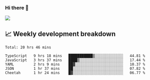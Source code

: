 ### Hi there 👋
<img align="center" src="https://github-readme-stats.vercel.app/api?username=Tumao727&show_icons=true&hide_title=true&theme=dracula" />


## 📈 Weekly development breakdown
<!--START_SECTION:waka-->
```text
Total: 20 hrs 46 mins

TypeScript   9 hrs 18 mins   ███████████▒░░░░░░░░░░░░░   44.81 % 
JavaScript   3 hrs 37 mins   ████▒░░░░░░░░░░░░░░░░░░░░   17.44 % 
YAML         2 hrs 9 mins    ██▓░░░░░░░░░░░░░░░░░░░░░░   10.37 % 
JSON         1 hr 37 mins    ██░░░░░░░░░░░░░░░░░░░░░░░   07.82 % 
Cheetah      1 hr 24 mins    █▓░░░░░░░░░░░░░░░░░░░░░░░   06.77 % 
```
<!--END_SECTION:waka-->